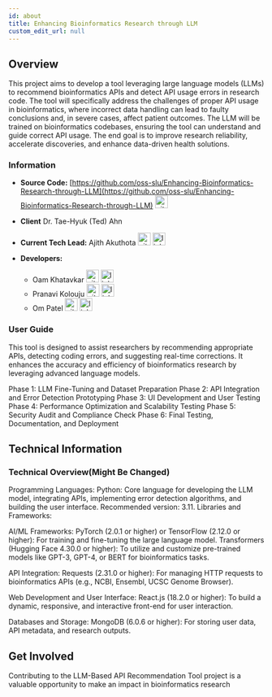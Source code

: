 ```yaml
---
id: about
title: Enhancing Bioinformatics Research through LLM
custom_edit_url: null
---
```


## Overview

This project aims to develop a tool leveraging large language models (LLMs) to recommend bioinformatics APIs and detect API usage errors in research code. The tool will specifically address the challenges of proper API usage in bioinformatics, where incorrect data handling can lead to faulty conclusions and, in severe cases, affect patient outcomes. The LLM will be trained on bioinformatics codebases, ensuring the tool can understand and guide correct API usage. The end goal is to improve research reliability, accelerate discoveries, and enhance data-driven health solutions.

### Information

- **Source Code:** [https://github.com/oss-slu/Enhancing-Bioinformatics-Research-through-LLM](https://github.com/oss-slu/Enhancing-Bioinformatics-Research-through-LLM) [<img src="/img/git-alt.svg" alt="git" width="25" height="25" />](https://github.com/oss-slu/Enhancing-Bioinformatics-Research-through-LLM)

- **Client** Dr. Tae-Hyuk (Ted) Ahn

- **Current Tech Lead:** Ajith Akuthota [<img src="/img/github.svg" alt="github" width="25" height="25" />](https://github.com/AjithAkuthota23) [<img src="/img/linkedin.svg" alt="linkedin" width="25" height="25" />](https://www.linkedin.com/in/ajith-akuthota-4693081a8/)

- **Developers:**
  - Oam Khatavkar [<img src="/img/github.svg" alt="github" width="25" height="25" />](https://github.com/oam67) [<img src="/img/linkedin.svg" alt="linkedin" width="25" height="25" />](https://www.linkedin.com/in/oam-khatavkar-557775278/)
  -  Pranavi Kolouju [<img src="/img/github.svg" alt="github" width="25" height="25" />](https://github.com/PranaviKolouju) [<img src="/img/linkedin.svg" alt="linkedin" width="25" height="25" />](https://www.linkedin.com/in/pranavi-kolouju-a77582247/)
  - Om Patel [<img src="/img/github.svg" alt="github" width="25" height="25" />](https://github.com/Omp06) [<img src="/img/linkedin.svg" alt="linkedin" width="25" height="25" />](https://www.linkedin.com/in/om-patel-73a0b220a/) 

### User Guide

This tool is designed to assist researchers by recommending appropriate APIs, detecting coding errors, and suggesting real-time corrections. It enhances the accuracy and efficiency of bioinformatics research by leveraging advanced language models.

Phase 1: LLM Fine-Tuning and Dataset Preparation
Phase 2: API Integration and Error Detection Prototyping
Phase 3: UI Development and User Testing
Phase 4: Performance Optimization and Scalability Testing
Phase 5: Security Audit and Compliance Check
Phase 6: Final Testing, Documentation, and Deployment

## Technical Information

### Technical Overview(Might Be Changed)

Programming Languages:
Python: Core language for developing the LLM model, integrating APIs, implementing error detection algorithms, and building the user interface. Recommended version: 3.11.
Libraries and Frameworks:

AI/ML Frameworks:
PyTorch (2.0.1 or higher) or TensorFlow (2.12.0 or higher): For training and fine-tuning the large language model.
Transformers (Hugging Face 4.30.0 or higher): To utilize and customize pre-trained models like GPT-3, GPT-4, or BERT for bioinformatics tasks.

API Integration:
Requests (2.31.0 or higher): For managing HTTP requests to bioinformatics APIs (e.g., NCBI, Ensembl, UCSC Genome Browser).

Web Development and User Interface:
React.js (18.2.0 or higher): To build a dynamic, responsive, and interactive front-end for user interaction.

Databases and Storage:
MongoDB (6.0.6 or higher): For storing user data, API metadata, and research outputs.

## Get Involved
Contributing to the LLM-Based API Recommendation Tool project is a valuable opportunity to make an impact in bioinformatics research